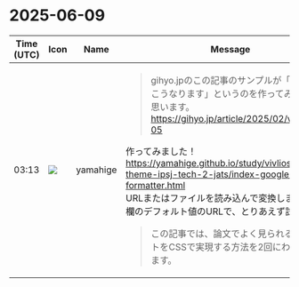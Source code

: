 # 2025-06-09

|Time (UTC)|Icon|Name|Message|
|---|---|---|---|
|03:13|![](https://secure.gravatar.com/avatar/fe4feacacd9e5082654778663c7e10a3.jpg?s=72&d=https%3A%2F%2Fa.slack-edge.com%2Fdf10d%2Fimg%2Favatars%2Fava_0012-72.png)|yamahige|<blockquote>gihyo.jpのこの記事のサンプルが「JATSではこうなります」というのを作ってみようかと思います。<br><https://gihyo.jp/article/2025/02/vivliostyle-05></blockquote>作ってみました！<br><https://yamahige.github.io/study/vivliostyle-theme-ipsj-tech-2-jats/index-google-xml-formatter.html><br>URLまたはファイルを読み込んで変換します。URL欄のデフォルト値のURLで、とりあえず試せます。<br><blockquote>この記事では、論文でよく見られるレイアウトをCSSで実現する方法を2回にわけて解説します。</blockquote>|
